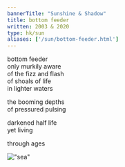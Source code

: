 ```yaml
---
bannerTitle: "Sunshine & Shadow" 
title: bottom feeder
written: 2003 & 2020
type: hk/sun
aliases: ['/sun/bottom-feeder.html']
---
```


bottom feeder  
only murkily aware  
of the fizz and flash  
of shoals of life  
in lighter waters  

the booming depths  
of pressured pulsing  
  
darkened half life  
yet living  

through ages  

!["sea"](/images/bucket/deepSea.jpg "sea")

